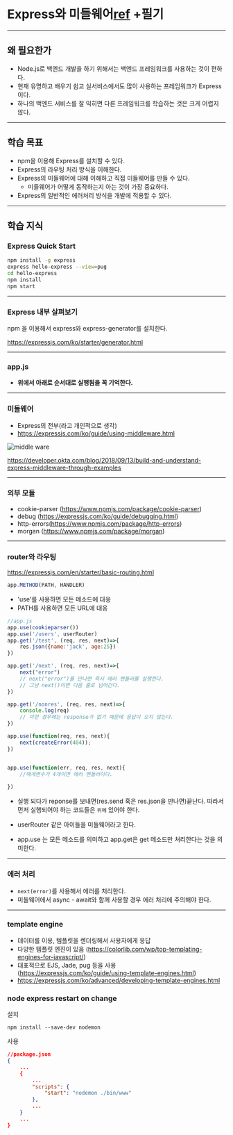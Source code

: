 # Express와 미들웨어[ref](https://lucas.codesquad.kr/) +필기

------

## 왜 필요한가

- Node.js로 백엔드 개발을 하기 위해서는 백엔드 프레임워크를 사용하는 것이 편하다.
- 현재 유명하고 배우기 쉽고 실서비스에서도 많이 사용하는 프레임워크가 Express이다.
- 하나의 백엔드 서비스를 잘 익히면 다른 프레임워크를 학습하는 것은 크게 어렵지 않다.

------

## 학습 목표

- npm을 이용해 Express를 설치할 수 있다.
- Express의 라우팅 처리 방식을 이해한다.
- Express의 미들웨어에 대해 이해하고 직접 미들웨어를 만들 수 있다.
  - 미들웨어가 어떻게 동작하는지 아는 것이 가장 중요하다.
- Express의 일반적인 에러처리 방식을 개발에 적용할 수 있다.

------

## 학습 지식

### Express Quick Start

```bash
npm install -g express
express hello-express --view=pug
cd hello-express
npm install
npm start
```

------

### Express 내부 살펴보기

npm 을 이용해서 express와 express-generator를 설치한다.

https://expressjs.com/ko/starter/generator.html

------

### app.js

- **위에서 아래로 순서대로 실행됨을 꼭 기억한다.**

------

### 미들웨어

- Express의 전부(라고 개인적으로 생각)
- https://expressjs.com/ko/guide/using-middleware.html

![middle ware](https://developer.okta.com/assets-jekyll/blog/express-middleware-examples/middleware-30b3b30ad54e21d8281719042860f3edd9fb1f40f93150233a08165d908f4631.png)

https://developer.okta.com/blog/2018/09/13/build-and-understand-express-middleware-through-examples

------

### 외부 모듈

- cookie-parser (https://www.npmjs.com/package/cookie-parser)
- debug (https://expressjs.com/ko/guide/debugging.html)
- http-errors(https://www.npmjs.com/package/http-errors)
- morgan (https://www.npmjs.com/package/morgan)

------

### router와 라우팅

https://expressjs.com/en/starter/basic-routing.html

```js
app.METHOD(PATH, HANDLER)
```

- 'use'를 사용하면 모든 메소드에 대응
- PATH를 사용하면 모든 URL에 대응

```js
//app.js
app.use(cookieparser())
app.use('/users', userRouter)
app.get('/test', (req, res, next)=>{
    res.json({name:'jack', age:25})
})

app.get('/next', (req, res, next)=>{
    next("error")
    // next("error")를 만나면 즉시 에러 핸들러를 실행한다.
    // 그냥 next()이면 다음 줄로 넘어간다.
})

app.get('/nonres', (req, res, next)=>{
    console.log(req)
    // 이런 경우에는 response가 없기 때문에 응답이 오지 않는다.
})

app.use(function(req, res, next){
    next(createError(404));
})


app.use(function(err, req, res, next){
    //매게변수가 4개이면 에러 핸들러이다.
    
})


```
- 실행 되다가 reponse를 보내면(res.send 혹은 res.json을 만나면)끝난다. 따라서 먼저 실행되어야 하는 코드들은  `위에` 있어야 한다.

- userRouter 같은 아이들을 미들웨어라고 한다.
- app.use 는 모든 메소드를 의미하고 app.get은 get 메소드만 처리한다는 것을 의미한다.

------

### 에러 처리

- `next(error)`를 사용해서 에러를 처리한다.
- 미들웨어에서 async - await와 함께 사용할 경우 에러 처리에 주의해야 한다.

------

### template engine

- 데이터를 이용, 템플릿을 렌더링해서 사용자에게 응답
- 다양한 템플릿 엔진이 있음 (https://colorlib.com/wp/top-templating-engines-for-javascript/)
- 대표적으로 EJS, Jade, pug 등을 사용 (https://expressjs.com/ko/guide/using-template-engines.html)
- https://expressjs.com/ko/advanced/developing-template-engines.html

### node express restart on change

설치

```shell
npm install --save-dev nodemon
```

사용

```json
//package.json
{
    ...
    {
        ...
        "scripts": {
    		"start": "nodemon ./bin/www"
  		},
        ...
    }
    ...
}
```

